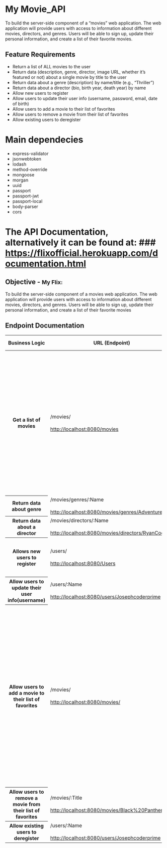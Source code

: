 # My Movie_API
To build the server-side component of a “movies” web application. The web
application will provide users with access to information about different
movies, directors, and genres. Users will be able to sign up, update their
personal information, and create a list of their favorite movies.

## Feature Requirements
* Return a list of ALL movies to the user
* Return data (description, genre, director, image URL, whether it’s featured or not) about a
single movie by title to the user
* Return data about a genre (description) by name/title (e.g., “Thriller”)
* Return data about a director (bio, birth year, death year) by name
* Allow new users to register
* Allow users to update their user info (username, password, email, date of birth)
* Allow users to add a movie to their list of favorites
* Allow users to remove a movie from their list of favorites
* Allow existing users to deregister

# Main dependecies
* express-validator
* jsonwebtoken
* lodash
* method-override
* mongoose
* morgan
* uuid
* passport
* passport-jwt
* passport-local
* body-parser
* cors

# The API Documentation, alternatively it can be found at: ### https://flixofficial.herokuapp.com/documentation.html

<body>
  <div>
    <h2 class="display-5 mx-2">
      Objective -
      <small class="text-muted">My Flix:</small>
    </h2>
  </div>
  <!---------------------------------------------------------------------------->
  <section>
    <p class="mx-2">To build the server-side component of a movies web application. The web application will provide
      users with
      access to information about different movies, directors, and genres. Users will be able to sign up, update their
      personal information, and create a list of their favorite movies</p>
  </section>
  <!---------------------------------------------------------------------------->
  <h2 class="display-5 mx-2">Endpoint Documentation</h2>
  <table class="table table-bordered table-hover table-sm mx-2">
    <thead class="thead-dark">
      <tr>
        <th scope="col">Business Logic</th>
        <th scope="col">URL (Endpoint)</th>
        <th scope="col">HTTP Method</th>
        <th scope="col">Request body data format</th>
        <th scope="col">Response body data format</th>
      </tr>
    </thead>
    <!---------------------------------------------------------------------------->
    <tr>
      <th scope="row">Get a list of movies</th>
      <td>/movies/<br> <br>
        <a href="http://localhost:8080/movies" class="link-primary">http://localhost:8080/movies</a>
      </td>
      <td>GET</td>
      <td>None</td>
      <td>A JSON response with the movie database as an object. Example: <br>
        { <br>
        title: 'Jumanji: The Next Level', <br>
        director: { <br>
        name:'Jake Kasdan', <br>
        birthYear:'October 28, 1974 (age 46)', <br>
        location:'Detroit, Michigan, U.S.', <br>
        occupation:'Director , producer , screenwriter , actor', <br>
        spouse:'Inara George',<br>
        children: 3, <br>
        parent:'Lawrence Kasdan', <br>
        relatives: 'Jonathan Kasdan (brother)',<br>
        }, <br>
        genre: ['adventure'], <br>
        runningTime:'123 minutes', <br>
        country:'United States', <br>
        language:'English', <br>
        releaseDate:'December 13, 2019',<br>
        image:'https://static.wikia.nocookie.net/jumanji/images/2/25/Jumanji_The_Next_Level_Final_Poster.jpg/revision/latest?cb=20191031164106',
        <br>
        budget:'$132 million', <br>
        boxOffice:'$800.1 million' <br>
        },</td>
    </tr>
    <!---------------------------------------------------------------------------->
    <tr>
      <th scope="row">Return data about genre</th>
      <td>/movies/genres/:Name <br> <br>
        <a href="http://localhost:8080/movies/genres/Adventure"
          class="link-primary">http://localhost:8080/movies/genres/Adventure</a>
      </td>
      <td>GET</td>
      <td>None</td>
      <td>A description showing the genre of the movie.</td>
    </tr>
    <!---------------------------------------------------------------------------->
    <tr>
      <th scope="row">Return data about a director</th>
      <td>/movies/directors/:Name <br> <br>
        <a href="http://localhost:8080/movies/directors/RyanCoogler" class="link-primary">
          http://localhost:8080/movies/directors/RyanCoogler</a>
      </td>
      <td>GET</td>
      <td>None</td>
      <td>A description showing the information of a director.</td>
    </tr>
    <!---------------------------------------------------------------------------->
    <tr>
      <th scope="row">Allows new users to register</th>
      <td>/users/ <br> <br>
        <a href="http://localhost:8080/Users" class="link-primary"> http://localhost:8080/Users</a>
      </td>
      <td>POST</td>
      <td>A JSON object storing the data of the new user <strong>e.g</strong> <br>
        { <br>
        "name": "Josephcoderprime", <br>
        "email": "Josephcoderprime@outlook.com", <br>
        }
      </td>
      <td>A JSON storing the new added user, plus the ID <br>
        {<br>
        "name": "Josephcoderprime", <br>
        "email": "Josephcoderprime@outlook.com", <br>
        <mark>"id": "45133854-caf8-4775-bc84-482d142ebb00"</mark><br>
        }
      </td>
    </tr>
    <!---------------------------------------------------------------------------->
    <tr>
      <th scope="row">Allow users to update their user info(username)</th>
      <td>/users/:Name <br> <br>
        <a href="http://localhost:8080/users/Josephcoderprime"
          class="link-primary">http://localhost:8080/users/Josephcoderprime</a>
      </td>
      <td>PUT</td>
      <td>None</td>
      <td>A confirmation message stating that the update was successful</td>
    </tr>
    <!---------------------------------------------------------------------------->
    <tr>
      <th scope="row">Allow users to add a movie to their list of favorites</th>
      <td>/movies/ <br> <br>
        <a href="http://localhost:8080/movies/" class="link-primary"> http://localhost:8080/movies/</a>
      </td>
      <td>POST</td>
      <td>A JSON object storing the data about the movie to add: <br>
        { <br>
        "title": "Wanda Vision", <br>
        "director": { <br>
        "name": "Jac Schaeffer", <br>
        "birthYear": "1978 (age 42)", <br>
        "location": "United States", <br>
        "occupation": "Writer, Filmmaker", <br>
        "spouse": "Not available", <br>
        "children": "Not available", <br>
        "parents": "Not available", <br>
        "relatives": "Not available" <br>
        }, <br>
        "genre": [ <br>
        "Action", <br>
        "Comedy", <br>
        "Drama" <br>
        ], <br>
        "runningTime": "5h 50min", <br>
        "country": "United States", <br>
        "language": "English", <br>
        "releaseDate": "January 15 –March 5, 2021", <br>
        "image":
        "https://static.wikia.nocookie.net/marvelcinematicuniverse/images/1/11/WandaVision_Poster.jpg/revision/latest?cb=20200921011227",
        <br>
        "budget": "Not available", <br>
        "boxOffice": "Not available" <br>
        },</td>
      <td> A JSON object storing the data about the movie that was added successfully, plus the ID: <br>
        { <br>
        "title": "Wanda Vision", <br>
        "director": { <br>
        "name": "Jac Schaeffer", <br>
        "birthYear": "1978 (age 42)", <br>
        "location": "United States", <br>
        "occupation": "Writer, Filmmaker", <br>
        "spouse": "Not available", <br>
        "children": "Not available", <br>
        "parents": "Not available", <br>
        "relatives": "Not available" <br>
        }, <br>
        "genre": [ <br>
        "Action", <br>
        "Comedy", <br>
        "Drama" <br>
        ], <br>
        "runningTime": "5h 50min", <br>
        "country": "United States", <br>
        "language": "English", <br>
        "releaseDate": "January 15 –March 5, 2021", <br>
        "image":
        "https://static.wikia.nocookie.net/marvelcinematicuniverse/images/1/11/WandaVision_Poster.jpg/revision/latest?cb=20200921011227",
        <br>
        "budget": "Not available", <br>
        "boxOffice": "Not available" <br>
        <mark>"id" e024ff6d-d69b-4f91-be0f-dcafcf188715</mark><br>
        }
      </td>
    </tr>
    <!---------------------------------------------------------------------------->
    <tr>
      <th scope="row">Allow users to remove a movie from their list of favorites</th>
      <td>/movies/:Title <br> <br>
        <a href="http://localhost:8080/movies/Black%20Panther"
          class="link-primary">http://localhost:8080/movies/Black%20Panther</a>
      </td>
      <td>DELETE</td>
      <td>None</td>
      <td>A message stating that the movie has successfully been removed</td>
    </tr>
    <!---------------------------------------------------------------------------->
    <tr>
      <th scope="row">Allow existing users to deregister</th>
      <td>/users/:Name <br> <br>
        <a href="http://localhost:8080/users/Josephcoderprime"
          class="link-primary">http://localhost:8080/users/Josephcoderprime</a>
      </td>
      <td>DELETE</td>
      <td>None</td>
      <td>A message stating that the users has successfully been removed</td>
    </tr>
    <!---------------------------------------------------------------------------->
  </table>
</body>



